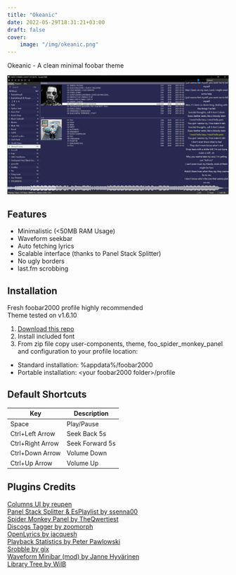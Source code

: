 ```yaml
---
title: "Okeanic"
date: 2022-05-29T18:31:21+03:00
draft: false
cover:
    image: "/img/okeanic.png"
---
```


Okeanic - A clean minimal foobar theme

![Screenshot](/img/okeanic.png)

## Features

- Minimalistic (<50MB RAM Usage)
- Waveform seekbar
- Auto fetching lyrics
- Scalable interface (thanks to Panel Stack Splitter)
- No ugly borders
- last.fm scrobbing

## Installation

Fresh foobar2000 profile highly recommended\
Theme tested on v1.6.10

1. [Download this repo](https://github.com/D221/Okeanic/zipball/main)
2. Install included font
3. From zip file copy user-components, theme, foo_spider_monkey_panel and configuration to your profile location:

- Standard installation: %appdata%/foobar2000
- Portable installation: \<your foobar2000 folder>/profile

## Default Shortcuts

|Key|Description|
|-|-|
|Space|Play/Pause |
|Ctrl+Left Arrow|Seek Back 5s|
|Ctrl+Right Arrow|Seek Forward 5s|
|Ctrl+Down Arrow|Volume Down|
|Ctrl+Up Arrow|Volume Up|

## Plugins Credits

[Columns UI by reupen](https://github.com/reupen/columns_ui)\
[Panel Stack Splitter & EsPlaylist by ssenna00](https://foo2k.chottu.net/)\
[Spider Monkey Panel by TheQwertiest](https://github.com/TheQwertiest/foo_spider_monkey_panel)\
[Discogs Tagger by zoomorph](https://bitbucket.org/zoomorph/foo_discogs)\
[OpenLyrics by jacquesh](https://github.com/jacquesh/foo_openlyrics)\
[Playback Statistics by Peter Pawlowski](https://www.foobar2000.org/components/view/foo_playcount)\
[Srobble by gix](https://github.com/gix/foo_scrobble)\
[Waveform Minibar (mod) by Janne Hyvärinen](https://foobar.hyv.fi/?view=foo_wave_minibar_mod)\
[Library Tree by WilB](https://hydrogenaud.io/index.php?topic=110938.msg1001096#msg1001096)
